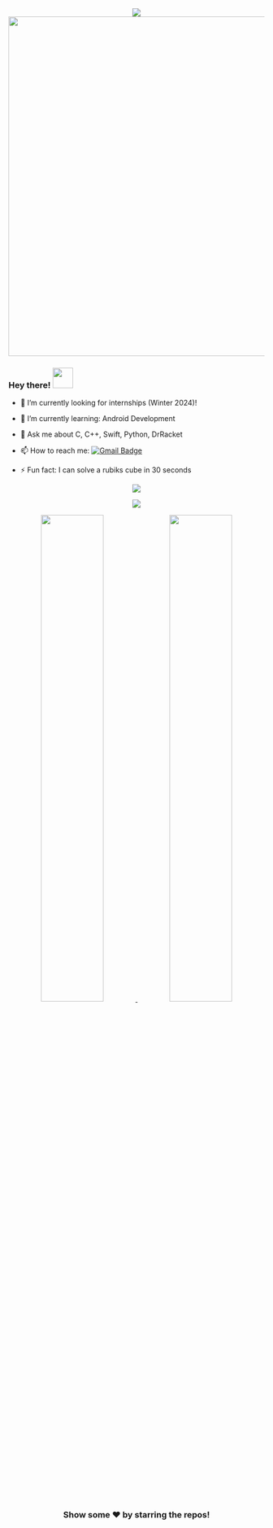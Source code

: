 <div align = "center">
  <img align="center" src= "https://github.com/VinayakBector2002/VinayakBector2002/blob/master/Vlogo.jpg" />
  <img src=https://github.com/VinayakBector2002/VinayakBector2002/blob/master/Hnet-image%20(3).gif width="667px">
 </div>
 <div align = "center"> 
</div>




### Hey there! <img src="https://media.giphy.com/media/hvRJCLFzcasrR4ia7z/giphy.gif" width="40" height="40">

- 🔭 I’m currently looking for internships (Winter 2024)!
- 🌱 I’m currently learning: Android Development
- 💬 Ask me about C, C++, Swift, Python, DrRacket
- 📫 How to reach me: <a href ="mailto:vbector@uwaterloo.ca">![Gmail Badge](https://img.shields.io/badge/-vbector@uwaterloo.ca-c14438?style=flat-square&logo=Gmail&logoColor=white&link=mailto:vbector@uwaterloo.ca)</a>

- ⚡ Fun fact: I can solve a rubiks cube in 30 seconds 

<p></p>
<div align = "center">
  <p><img align="center" src="https://github-readme-stats.vercel.app/api/top-langs/?username=VinayakBector2002&theme=dark&layout=compact" /></p>
  
 <p align="center">
  <a href="https://skillicons.dev">
    <img src="https://skillicons.dev/icons?i=python,c,cpp,swift,kotlin,androidstudio,figma,bash,github,js,html,css,arduino,mongodb,vscode" />
  </a>
</p>
 <!-- 
  <p><img src="https://i.giphy.com/media/LMt9638dO8dftAjtco/200.webp" width="100"><img src="https://i.giphy.com/media/IdyAQJVN2kVPNUrojM/200.webp" width="100"><img src="https://i.giphy.com/media/KzJkzjggfGN5Py6nkT/200.webp" width="100"></p>
-->

</div>
<p align="center">
  <a href="https://abhigyantrips.dev/">
  <img width="49.5%" src="https://github-readme-stats.vercel.app/api?username=VinayakBector2002&show_icons=true&theme=dracula&hide_border=true" />
    <img width="49.5%" src="https://github-readme-streak-stats.herokuapp.com/?user=VinayakBector2002&theme=dracula&hide_border=true" />
    
  </a>
</p>
<div align="center">

### Show some ❤️ by starring the repos!
</div>
